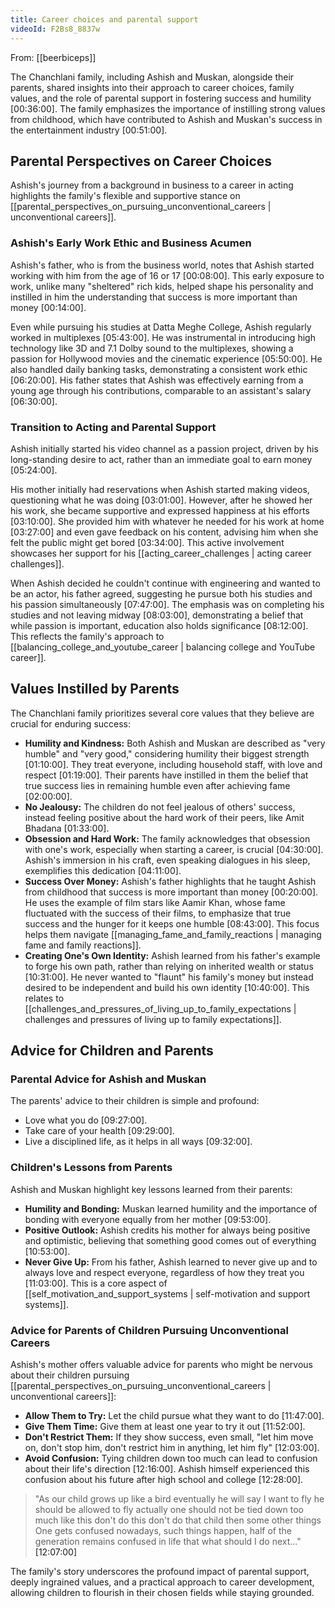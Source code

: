 ```yaml
---
title: Career choices and parental support
videoId: F2Bs8_8837w
---
```


From: [[beerbiceps]] <br/> 

The Chanchlani family, including Ashish and Muskan, alongside their parents, shared insights into their approach to career choices, family values, and the role of parental support in fostering success and humility <a class="yt-timestamp" data-t="00:36:00">[00:36:00]</a>. The family emphasizes the importance of instilling strong values from childhood, which have contributed to Ashish and Muskan's success in the entertainment industry <a class="yt-timestamp" data-t="00:51:00">[00:51:00]</a>.

## Parental Perspectives on Career Choices

Ashish's journey from a background in business to a career in acting highlights the family's flexible and supportive stance on [[parental_perspectives_on_pursuing_unconventional_careers | unconventional careers]].

### Ashish's Early Work Ethic and Business Acumen
Ashish's father, who is from the business world, notes that Ashish started working with him from the age of 16 or 17 <a class="yt-timestamp" data-t="00:08:00">[00:08:00]</a>. This early exposure to work, unlike many "sheltered" rich kids, helped shape his personality and instilled in him the understanding that success is more important than money <a class="yt-timestamp" data-t="00:14:00">[00:14:00]</a>.

Even while pursuing his studies at Datta Meghe College, Ashish regularly worked in multiplexes <a class="yt-timestamp" data-t="05:43:00">[05:43:00]</a>. He was instrumental in introducing high technology like 3D and 7.1 Dolby sound to the multiplexes, showing a passion for Hollywood movies and the cinematic experience <a class="yt-timestamp" data-t="05:50:00">[05:50:00]</a>. He also handled daily banking tasks, demonstrating a consistent work ethic <a class="yt-timestamp" data-t="06:20:00">[06:20:00]</a>. His father states that Ashish was effectively earning from a young age through his contributions, comparable to an assistant's salary <a class="yt-timestamp" data-t="06:30:00">[06:30:00]</a>.

### Transition to Acting and Parental Support
Ashish initially started his video channel as a passion project, driven by his long-standing desire to act, rather than an immediate goal to earn money <a class="yt-timestamp" data-t="05:24:00">[05:24:00]</a>.

His mother initially had reservations when Ashish started making videos, questioning what he was doing <a class="yt-timestamp" data-t="03:01:00">[03:01:00]</a>. However, after he showed her his work, she became supportive and expressed happiness at his efforts <a class="yt-timestamp" data-t="03:10:00">[03:10:00]</a>. She provided him with whatever he needed for his work at home <a class="yt-timestamp" data-t="03:27:00">[03:27:00]</a> and even gave feedback on his content, advising him when she felt the public might get bored <a class="yt-timestamp" data-t="03:34:00">[03:34:00]</a>. This active involvement showcases her support for his [[acting_career_challenges | acting career challenges]].

When Ashish decided he couldn't continue with engineering and wanted to be an actor, his father agreed, suggesting he pursue both his studies and his passion simultaneously <a class="yt-timestamp" data-t="07:47:00">[07:47:00]</a>. The emphasis was on completing his studies and not leaving midway <a class="yt-timestamp" data-t="08:03:00">[08:03:00]</a>, demonstrating a belief that while passion is important, education also holds significance <a class="yt-timestamp" data-t="08:12:00">[08:12:00]</a>. This reflects the family's approach to [[balancing_college_and_youtube_career | balancing college and YouTube career]].

## Values Instilled by Parents

The Chanchlani family prioritizes several core values that they believe are crucial for enduring success:

*   **Humility and Kindness:** Both Ashish and Muskan are described as "very humble" and "very good," considering humility their biggest strength <a class="yt-timestamp" data-t="01:10:00">[01:10:00]</a>. They treat everyone, including household staff, with love and respect <a class="yt-timestamp" data-t="01:19:00">[01:19:00]</a>. Their parents have instilled in them the belief that true success lies in remaining humble even after achieving fame <a class="yt-timestamp" data-t="02:00:00">[02:00:00]</a>.
*   **No Jealousy:** The children do not feel jealous of others' success, instead feeling positive about the hard work of their peers, like Amit Bhadana <a class="yt-timestamp" data-t="01:33:00">[01:33:00]</a>.
*   **Obsession and Hard Work:** The family acknowledges that obsession with one's work, especially when starting a career, is crucial <a class="yt-timestamp" data-t="04:30:00">[04:30:00]</a>. Ashish's immersion in his craft, even speaking dialogues in his sleep, exemplifies this dedication <a class="yt-timestamp" data-t="04:11:00">[04:11:00]</a>.
*   **Success Over Money:** Ashish's father highlights that he taught Ashish from childhood that success is more important than money <a class="yt-timestamp" data-t="00:20:00">[00:20:00]</a>. He uses the example of film stars like Aamir Khan, whose fame fluctuated with the success of their films, to emphasize that true success and the hunger for it keeps one humble <a class="yt-timestamp" data-t="08:43:00">[08:43:00]</a>. This focus helps them navigate [[managing_fame_and_family_reactions | managing fame and family reactions]].
*   **Creating One's Own Identity:** Ashish learned from his father's example to forge his own path, rather than relying on inherited wealth or status <a class="yt-timestamp" data-t="10:31:00">[10:31:00]</a>. He never wanted to "flaunt" his family's money but instead desired to be independent and build his own identity <a class="yt-timestamp" data-t="10:40:00">[10:40:00]</a>. This relates to [[challenges_and_pressures_of_living_up_to_family_expectations | challenges and pressures of living up to family expectations]].

## Advice for Children and Parents

### Parental Advice for Ashish and Muskan
The parents' advice to their children is simple and profound:
*   Love what you do <a class="yt-timestamp" data-t="09:27:00">[09:27:00]</a>.
*   Take care of your health <a class="yt-timestamp" data-t="09:29:00">[09:29:00]</a>.
*   Live a disciplined life, as it helps in all ways <a class="yt-timestamp" data-t="09:32:00">[09:32:00]</a>.

### Children's Lessons from Parents
Ashish and Muskan highlight key lessons learned from their parents:
*   **Humility and Bonding:** Muskan learned humility and the importance of bonding with everyone equally from her mother <a class="yt-timestamp" data-t="09:53:00">[09:53:00]</a>.
*   **Positive Outlook:** Ashish credits his mother for always being positive and optimistic, believing that something good comes out of everything <a class="yt-timestamp" data-t="10:53:00">[10:53:00]</a>.
*   **Never Give Up:** From his father, Ashish learned to never give up and to always love and respect everyone, regardless of how they treat you <a class="yt-timestamp" data-t="11:03:00">[11:03:00]</a>. This is a core aspect of [[self_motivation_and_support_systems | self-motivation and support systems]].

### Advice for Parents of Children Pursuing Unconventional Careers
Ashish's mother offers valuable advice for parents who might be nervous about their children pursuing [[parental_perspectives_on_pursuing_unconventional_careers | unconventional careers]]:
*   **Allow Them to Try:** Let the child pursue what they want to do <a class="yt-timestamp" data-t="11:47:00">[11:47:00]</a>.
*   **Give Them Time:** Give them at least one year to try it out <a class="yt-timestamp" data-t="11:52:00">[11:52:00]</a>.
*   **Don't Restrict Them:** If they show success, even small, "let him move on, don't stop him, don't restrict him in anything, let him fly" <a class="yt-timestamp" data-t="12:03:00">[12:03:00]</a>.
*   **Avoid Confusion:** Tying children down too much can lead to confusion about their life's direction <a class="yt-timestamp" data-t="12:16:00">[12:16:00]</a>. Ashish himself experienced this confusion about his future after high school and college <a class="yt-timestamp" data-t="12:28:00">[12:28:00]</a>.

> "As our child grows up like a bird eventually he will say I want to fly he should be allowed to fly actually one should not be tied down too much like this don't do this don't do that child then some other things One gets confused nowadays, such things happen, half of the generation remains confused in life that what should I do next..." <a class="yt-timestamp" data-t="12:07:00">[12:07:00]</a>

The family's story underscores the profound impact of parental support, deeply ingrained values, and a practical approach to career development, allowing children to flourish in their chosen fields while staying grounded.